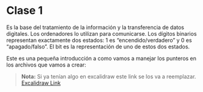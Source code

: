 # Clase 1

Es la base del tratamiento de la información y la transferencia de datos digitales. Los ordenadores lo utilizan para comunicarse. Los dígitos binarios representan exactamente dos estados: 1 es “encendido/verdadero” y 0 es “apagado/falso”. El bit es la representación de uno de estos dos estados.

Este es una pequeña introducción a como vamos a manejar los punteros en los archivos que vamos a crear:

> **Nota:** Si ya tenían algo en excalidraw este link se los va a reemplazar.
> [Excalidraw Link](https://excalidraw.com/#json=FDUCZCrclwZlcLp0BzqRM,abjoUOQJ4weMisNuBx0tIw)
